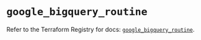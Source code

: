 # `google_bigquery_routine`

Refer to the Terraform Registry for docs: [`google_bigquery_routine`](https://registry.terraform.io/providers/hashicorp/google/5.18.0/docs/resources/bigquery_routine).
